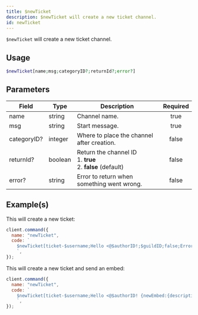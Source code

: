 ```yaml
---
title: $newTicket
description: $newTicket will create a new ticket channel.
id: newTicket
---
```


`$newTicket` will create a new ticket channel.

## Usage

```php
$newTicket[name;msg;categoryID?;returnId?;error?]
```

## Parameters

| Field       | Type    | Description                                                            | Required |
| ----------- | ------- | ---------------------------------------------------------------------- | :------: |
| name        | string  | Channel name.                                                          |   true   |
| msg         | string  | Start message.                                                         |   true   |
| categoryID? | integer | Where to place the channel after creation.                             |  false   |
| returnId?   | boolean | Return the channel ID <br /> 1. **true** <br /> 2. **false** (default) |  false   |
| error?      | string  | Error to return when something went wrong.                             |  false   |

## Example(s)

This will create a new ticket:

```javascript
client.command({
  name: "newTicket",
  code: `
    $newTicket[ticket-$username;Hello <@$authorID!;$guildID;false;Error!]
    `,
});
```

This will create a new ticket and send an embed:

```javascript
client.command({
  name: "newTicket",
  code: `
    $newTicket[ticket-$username;Hello <@$authorID! {newEmbed:{description:<@$authorID> opened a new ticket!}};$guildID;false;Error!]
    `,
});
```
